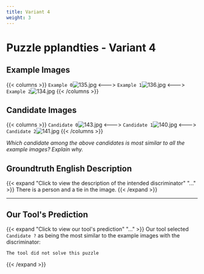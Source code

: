```yaml
---
title: Variant 4
weight: 3
---
```


# Puzzle pplandties - Variant 4

## Example Images
{{< columns >}}
`Example 0`![135.jpg](/natscene-data/images/135.jpg)
<--->
`Example 1`![136.jpg](/natscene-data/images/136.jpg)
<--->
`Example 2`![134.jpg](/natscene-data/images/134.jpg)
{{< /columns >}}

## Candidate Images
{{< columns >}}
`Candidate 0`![143.jpg](/natscene-data/images/143.jpg)
<--->
`Candidate 1`![140.jpg](/natscene-data/images/140.jpg)
<--->
`Candidate 2`![141.jpg](/natscene-data/images/141.jpg)
{{< /columns >}}

*Which candidate among the above candidates is most similar to all the example images? Explain why.*

## Groundtruth English Description

{{< expand "Click to view the description of the intended discriminator" "..." >}}
There is a person and a tie in the image.
{{< /expand >}}

---



## Our Tool's Prediction

{{< expand "Click to view our tool's prediction" "..." >}}
Our tool selected `Candidate ?` as being the most similar to the example images with the discriminator:
```plaintext
The tool did not solve this puzzle
```
{{< /expand >}}
